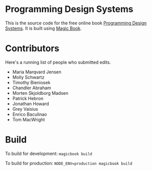 # Programming Design Systems

This is the source code for the free online book [Programming Design Systems](https://programmingdesignsystems.com). It is built using [Magic Book](https://github.com/magicbookproject/magicbook).

# Contributors

Here's a running list of people who submitted edits.

- Maria Marqvard Jensen
- Molly Schwartz
- Timothy Bieniosek
- Chandler Abraham
- Morten Skjoldborg Madsen
- Patrick Hebron
- Jonathan Howard
- Grey Vaisius
- Enrico Baculinao
- Tom MacWright

# Build

To build for development:
`magicbook build`

To build for production:
`NODE_ENV=production magicbook build`
